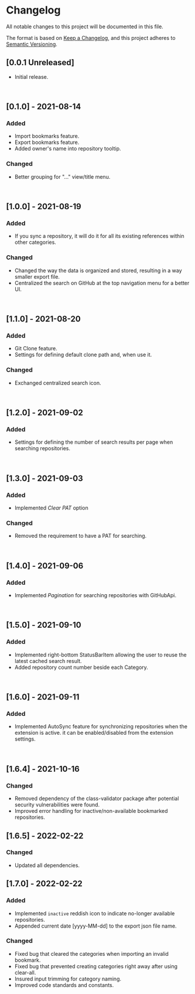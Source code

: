 # Changelog

All notable changes to this project will be documented in this file.

The format is based on [Keep a Changelog](https://keepachangelog.com/en/1.0.0/),
and this project adheres to [Semantic Versioning](https://semver.org/spec/v2.0.0.html).

## [0.0.1 Unreleased]

- Initial release.

<br>

## [0.1.0] - 2021-08-14
### Added

- Import bookmarks feature.
- Export bookmarks feature.
- Added owner's name into repository tooltip.

### Changed

- Better grouping for "..." view/title menu.

<br>

## [1.0.0] - 2021-08-19
### Added

- If you sync a repository, it will do it for all its existing references within other categories.

### Changed

- Changed the way the data is organized and stored, resulting in a way smaller export file.
- Centralized the search on GitHub at the top navigation menu for a better UI.

<br>

## [1.1.0] - 2021-08-20
### Added

- Git Clone feature.
- Settings for defining default clone path and, when use it.

### Changed

- Exchanged centralized search icon.

<br>

## [1.2.0] - 2021-09-02
### Added

- Settings for defining the number of search results per page when searching repositories.

<br>

## [1.3.0] - 2021-09-03
### Added

- Implemented *Clear PAT* option

### Changed

- Removed the requirement to have a PAT for searching.

<br>

## [1.4.0] - 2021-09-06
### Added

- Implemented *Pagination* for searching repositories with GitHubApi.

<br>

## [1.5.0] - 2021-09-10
### Added

- Implemented right-bottom StatusBarItem allowing the user to reuse the latest cached search result.
- Added repository count number beside each Category.

<br>

## [1.6.0] - 2021-09-11
### Added

- Implemented AutoSync feature for synchronizing repositories when the extension is active.
it can be enabled/disabled from the extension settings.

<br>

## [1.6.4] - 2021-10-16
### Changed

- Removed dependency of the class-validator package after potential security vulnerabilities were found.
- Improved error handling for inactive/non-available bookmarked repositories.

## [1.6.5] - 2022-02-22
### Changed
- Updated all dependencies.

## [1.7.0] - 2022-02-22

### Added
- Implemented `inactive` reddish icon to indicate no-longer available repositories.
- Appended current date [yyyy-MM-dd] to the export json file name.

### Changed
- Fixed bug that cleared the categories when importing an invalid bookmark.
- Fixed bug that prevented creating categories right away after using clear-all.
- Insured input trimming for category naming.
- Improved code standards and constants.
